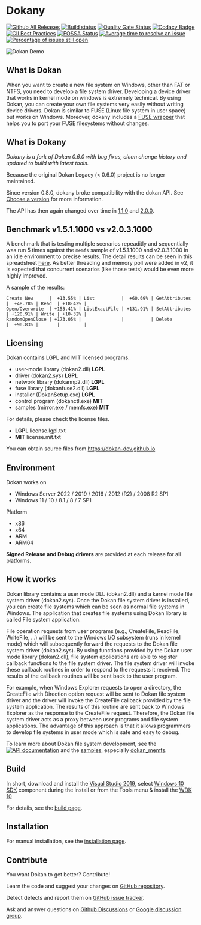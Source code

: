 # Dokany
[![Github All Releases](https://img.shields.io/github/downloads/dokan-dev/dokany/total.svg)](https://github.com/dokan-dev/dokany/releases)
[![Build status](https://ci.appveyor.com/api/projects/status/4tpt4v8btyahh3le/branch/master?svg=true)](https://ci.appveyor.com/project/Maxhy/dokany/branch/master)
[![Quality Gate Status](https://sonarcloud.io/api/project_badges/measure?project=dokany&metric=alert_status)](https://sonarcloud.io/dashboard?id=dokany)
[![Codacy Badge](https://app.codacy.com/project/badge/Grade/5c2ecf8d8f734437beb795dbe5aaa918)](https://www.codacy.com/gh/dokan-dev/dokany/dashboard?utm_source=github.com&amp;utm_medium=referral&amp;utm_content=dokan-dev/dokany&amp;utm_campaign=Badge_Grade)
[![CII Best Practices](https://bestpractices.coreinfrastructure.org/projects/1234/badge)](https://bestpractices.coreinfrastructure.org/projects/1234)
[![FOSSA Status](https://app.fossa.io/api/projects/git%2Bgithub.com%2Fdokan-dev%2Fdokany.svg?type=shield)](https://app.fossa.io/projects/git%2Bgithub.com%2Fdokan-dev%2Fdokany?ref=badge_shield)
[![Average time to resolve an issue](http://isitmaintained.com/badge/resolution/dokan-dev/dokany.svg)](http://isitmaintained.com/project/dokan-dev/dokany "Average time to resolve an issue")
[![Percentage of issues still open](http://isitmaintained.com/badge/open/dokan-dev/dokany.svg)](http://isitmaintained.com/project/dokan-dev/dokany "Percentage of issues still open")

![Dokan Demo](http://dokan-dev.github.io/images/screencast.gif)

## What is Dokan
When you want to create a new file system on Windows, other than FAT or NTFS,
you need to develop a file system driver. Developing a device driver that works
in kernel mode on windows is extremely technical. By using Dokan, you can create
your own file systems very easily without writing device drivers. Dokan is
similar to FUSE (Linux file system in user space) but works on Windows. Moreover,
dokany includes a [FUSE wrapper](https://github.com/dokan-dev/dokany/wiki/FUSE)
that helps you to port your FUSE filesystems without changes.

## What is Dokany
*Dokany is a fork of Dokan 0.6.0 with bug fixes, clean change history and
updated to build with latest tools.*

Because the original Dokan Legacy (< 0.6.0) project is no longer maintained.

Since version 0.8.0, dokany broke compatibility with the dokan API. See
[Choose a version](https://github.com/dokan-dev/dokany/wiki/Installation#choose-a-version)
for more information.

The API has then again changed over time in [1.1.0](https://github.com/dokan-dev/dokany/wiki/Update-Dokan-1.0.0-application-to-Dokany-1.1.0) and [2.0.0](https://github.com/dokan-dev/dokany/wiki/Update-Dokan-1.1.0-application-to-Dokany-2.0.0).

## Benchmark v1.5.1.1000 vs v2.0.3.1000
A benchmark that is testing multiple scenarios repeaditly and sequentially was run 5 times against the `memfs` sample of v1.5.1.1000 and v2.0.3.1000 in an idle environment to precise results.
The detail results can be seen in this spreadsheet [here](https://docs.google.com/spreadsheets/d/1zdJ6fmP_sqUGCM7SLtTle9N3JLyBOEAMRlwDLfUqm4Q/edit?usp=sharing).
As better threading and memory poll were added in v2, it is expected that concurrent scenarios (like those tests) would be even more highly improved.

A sample of the results:
```
Create New      |  +13.55% | List          |  +60.69% | GetAttributes |  +48.78% | Read  | +18-42% |
Open/Overwrite  | +153.41% | ListExactFile | +131.91% | SetAttributes | +120.91% | Write | +10-32% |
RandomOpenClose | +173.05% |               |          | Delete        |  +90.83% |       |         |
```

## Licensing
Dokan contains LGPL and MIT licensed programs.

- user-mode library (dokan2.dll)   **LGPL**
- driver (dokan2.sys)              **LGPL**
- network library (dokannp2.dll)   **LGPL**
- fuse library (dokanfuse2.dll)    **LGPL**
- installer (DokanSetup.exe)       **LGPL**
- control program (dokanctl.exe)   **MIT**
- samples (mirror.exe / memfs.exe) **MIT**

For details, please check the license files.
 * **LGPL** license.lgpl.txt
 * **MIT**  license.mit.txt

You can obtain source files from https://dokan-dev.github.io

## Environment
Dokan works on
 * Windows Server 2022 / 2019 / 2016 / 2012 (R2) / 2008 R2 SP1
 * Windows 11 / 10 / 8.1 / 8 / 7 SP1
 
Platform
 * x86
 * x64
 * ARM
 * ARM64

**Signed Release and Debug drivers** are provided at each release for all platforms.

## How it works
Dokan library contains a user mode DLL (dokan2.dll) and a kernel mode file
system driver (dokan2.sys). Once the Dokan file system driver is installed, you can
create file systems which can be seen as normal file systems in Windows. The
application that creates file systems using Dokan library is called File system
application.

File operation requests from user programs (e.g., CreateFile, ReadFile,
WriteFile, ...) will be sent to the Windows I/O subsystem (runs in kernel mode)
which will subsequently forward the requests to the Dokan file system driver
(dokan2.sys). By using functions provided by the Dokan user mode library
(dokan2.dll), file system applications are able to register callback functions
to the file system driver. The file system driver will invoke these callback
routines in order to respond to the requests it received. The results of the
callback routines will be sent back to the user program.

For example, when Windows Explorer requests to open a directory, the CreateFile
with Direction option request will be sent to Dokan file system driver and the
driver will invoke the CreateFile callback provided by the file system
application. The results of this routine are sent back to Windows Explorer as
the response to the CreateFile request. Therefore, the Dokan file system driver
acts as a proxy between user programs and file system applications. The
advantage of this approach is that it allows programmers to develop file systems
in user mode which is safe and easy to debug.
 
To learn more about Dokan file system development, see the
[![API documentation](https://img.shields.io/badge/Documentation-API-green.svg)](https://dokan-dev.github.io/dokany-doc/html/) and the [samples](https://github.com/dokan-dev/dokany/tree/master/samples), especially [dokan_memfs](https://github.com/dokan-dev/dokany/tree/master/samples/dokan_memfs).

## Build
In short, download and install the
[Visual Studio 2019](https://www.visualstudio.com/en-us/downloads/download-visual-studio-vs.aspx), select [Windows 10 SDK](https://developer.microsoft.com/en-us/windows/downloads/windows-10-sdk/) component during the install or from the Tools menu &
install the [WDK 10](https://msdn.microsoft.com/en-us/windows/hardware/hh852365.aspx)

For details, see the
[build page](https://github.com/dokan-dev/dokany/wiki/Build).

## Installation
For manual installation, see the
[installation page](https://github.com/dokan-dev/dokany/wiki/Installation).

## Contribute
You want Dokan to get better? Contribute!

Learn the code and suggest your changes on
[GitHub repository](https://github.com/dokan-dev).

Detect defects and report them on
[GitHub issue tracker](https://github.com/dokan-dev/dokany/issues).

Ask and answer questions on
[Github Discussions](https://github.com/dokan-dev/dokany/discussions) or 
[Google discussion group](https://groups.google.com/forum/#!forum/dokan).

